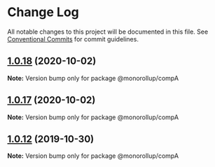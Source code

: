 # Change Log

All notable changes to this project will be documented in this file.
See [Conventional Commits](https://conventionalcommits.org) for commit guidelines.

## [1.0.18](https://github.com/abernier/monorollup/compare/@monorollup/compA@1.0.17...@monorollup/compA@1.0.18) (2020-10-02)

**Note:** Version bump only for package @monorollup/compA





## [1.0.17](https://github.com/abernier/monorollup/compare/@monorollup/compA@1.0.16...@monorollup/compA@1.0.17) (2020-10-02)

**Note:** Version bump only for package @monorollup/compA





## [1.0.12](https://github.com/abernier/monorollup/compare/@monorollup/compA@1.0.9...@monorollup/compA@1.0.12) (2019-10-30)

**Note:** Version bump only for package @monorollup/compA
